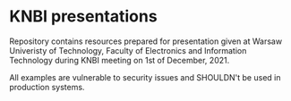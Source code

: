 # KNBI presentations

Repository contains resources prepared for presentation given at Warsaw Univeristy of Technology, Faculty of Electronics and Information Technology during KNBI meeting on 1st of December, 2021. 

All examples are vulnerable to security issues and SHOULDN't be used in production systems. 

